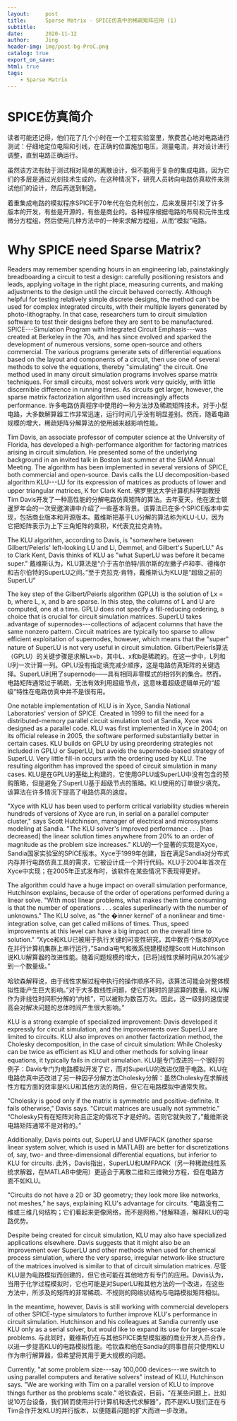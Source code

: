 ```yaml
---
layout:     post
title:      Sparse Matrix - SPICE仿真中的稀疏矩阵应用 (1) 
subtitle:   
date:       2020-11-12
author:     Jing
header-img: img/post-bg-ProC.png
catalog: true
export_on_save:
html: true
tags:
    - Sparse Matrix
---
```

# SPICE仿真简介

读者可能还记得，他们花了几个小时在一个工程实验室里，煞费苦心地对电路进行测试：仔细地定位电阻和引线，在正确的位置施加电压，测量电流，并对设计进行调整，直到电路正确运行。


虽然该方法有助于测试相对简单的离散设计，但不能用于复杂的集成电路，因为它们的多层是通过光刻技术生成的。在这种情况下，研究人员转向电路仿真软件来测试他们的设计，然后再送到制造。


着重集成电路的模拟程序SPICE于70年代在伯克利创立，后来发展并引发了许多版本的开发，有些是开源的，有些是商业的。各种程序根据电路的布局和元件生成微分方程组，然后使用几种方法中的一种来求解方程组，从而“模拟”电路。

# Why SPICE need Sparse Matrix?
Readers may remember spending hours in an engineering lab, painstakingly breadboarding a circuit to test a design: carefully positioning resistors and leads, applying voltage in the right place, measuring currents, and making adjustments to the design until the circuit behaved correctly. 
Although helpful for testing relatively simple discrete designs, the method can't be used for complex integrated circuits, with their multiple layers generated by photo-lithography. In that case, researchers turn to circuit simulation software to test their designs before they are sent to be manufactured.
SPICE---Simulation Program with Integrated Circuit Emphasis---was created at Berkeley in the 70s, and has since evolved and sparked the development of numerous versions, some open-source and others commercial. The various programs generate sets of differential equations based on the layout and components of a circuit, then use one of several methods to solve the equations, thereby "simulating" the circuit.
One method used in many circuit simulation programs involves sparse matrix techniques. For small circuits, most solvers work very quickly, with little discernible difference in running times. As circuits get larger, however, the sparse matrix factorization algorithm used increasingly affects performance.
许多电路仿真程序中使用的一种方法涉及稀疏矩阵技术。对于小型电路，大多数解算器工作非常迅速，运行时间几乎没有明显差别。然而，随着电路规模的增大，稀疏矩阵分解算法的使用越来越影响性能。


Tim Davis, an associate professor of computer science at the University of Florida, has developed a high-performance algorithm for factoring matrices arising in circuit simulation. He presented some of the underlying background in an invited talk in Boston last summer at the SIAM Annual Meeting. The algorithm has been implemented in several versions of SPICE, both commercial and open-source. Davis calls the LU decomposition-based algorithm KLU---LU for its expression of matrices as products of lower and upper triangular matrices, K for Clark Kent.
佛罗里达大学计算机科学副教授Tim Davis开发了一种高性能的分解电路仿真矩阵的算法。去年夏天，他在波士顿暹罗年会的一次受邀演讲中介绍了一些基本背景。该算法已在多个SPICE版本中实现，包括商业版本和开源版本。戴维斯把基于LU分解的算法称为KLU-LU，因为它把矩阵表示为上下三角矩阵的乘积，K代表克拉克肯特。

The KLU algorithm, according to Davis, is "somewhere between Gilbert/Peierls' left-looking LU and Li, Demmel, and Gilbert's SuperLU." As to Clark Kent, Davis thinks of KLU as "what SuperLU was before it became super."
戴维斯认为，KLU算法是“介于吉尔伯特/佩尔斯的左撇子卢和李、德梅尔和吉尔伯特的SuperLU之间。”至于克拉克·肯特，戴维斯认为KLU是“超级之前的SuperLU”

The key step of the Gilbert/Peierls algorithm (GPLU) is the solution of Lx = b, where L, x, and b are sparse. In this step, the columns of L and U are computed, one at a time. GPLU does not specify a fill-reducing ordering, a choice that is crucial for circuit simulation matrices. SuperLU takes advantage of supernodes---collections of adjacent columns that have the same nonzero pattern. Circuit matrices are typically too sparse to allow efficient exploitation of supernodes, however, which means that the "super" nature of SuperLU is not very useful in circuit simulation.
Gilbert/Peierls算法（GPLU）的关键步骤是求解Lx=b，其中L、x和b是稀疏的。在这一步中，L列和U列一次计算一列。GPLU没有指定填充减少顺序，这是电路仿真矩阵的关键选择。SuperLU利用了supernode——具有相同非零模式的相邻列的集合。然而，电路矩阵通常过于稀疏，无法有效利用超级节点，这意味着超级逻辑单元的“超级”特性在电路仿真中并不是很有用。

One notable implementation of KLU is in Xyce, Sandia National Laboratories' version of SPICE. Created in 1999 to fill the need for a distributed-memory parallel circuit simulation tool at Sandia, Xyce was designed as a parallel code. KLU was first implemented in Xyce in 2004; on its official release in 2005, the software performed substantially better in certain cases.
KLU builds on GPLU by using preordering strategies not included in GPLU or SuperLU, but avoids the supernode-based strategy of SuperLU. Very little fill-in occurs with the ordering used by KLU. The resulting algorithm has improved the speed of circuit simulation in many cases.
KLU是在GPLU的基础上构建的，它使用GPLU或SuperLU中没有包含的预购策略，但是避免了SuperLU基于超级节点的策略。KLU使用的订单很少填充。该算法在许多情况下提高了电路仿真的速度。

"Xyce with KLU has been used to perform critical variability studies wherein hundreds of versions of Xyce are run, in serial on a parallel computer cluster," says Scott Hutchinson, manager of electrical and microsystems modeling at Sandia. "The KLU solver's improved performance . . . [has decreased] the linear solution times anywhere from 20% to an order of magnitude as the problem size increases."
KLU的一个显著的实现是Xyce，Sandia国家实验室的SPICE版本。Xyce于1999年创建，旨在满足Sandia对分布式内存并行电路仿真工具的需求，它被设计成一个并行代码。KLU于2004年首次在Xyce中实现；在2005年正式发布时，该软件在某些情况下表现得更好。


The algorithm could have a huge impact on overall simulation performance, Hutchinson explains, because of the order of operations performed during a linear solve. "With most linear problems, what makes them time consuming is that the number of operations . . . scales superlinearly with the number of unknowns." The KLU solve, as "the �inner kernel' of a nonlinear and time-integration solve, can get called millions of times. Thus, speed improvements at this level can have a big impact on the overall time to solution."
“Xyce和KLU已被用于执行关键的可变性研究，其中数百个版本的Xyce在并行计算机集群上串行运行，”Sandia电气和微系统建模经理Scott Hutchinson说KLU解算器的改进性能。随着问题规模的增大，[已将]线性求解时间从20%减少到一个数量级。”


哈钦森解释说，由于线性求解过程中执行的操作顺序不同，该算法可能会对整体模拟性能产生巨大影响。”对于大多数线性问题，使它们耗时的是运算的数量。KLU解作为非线性时间积分解的“内核”，可以被称为数百万次。因此，这一级别的速度提高会对解决问题的总体时间产生很大影响。”



KLU is a strong example of specialized improvement: Davis developed it expressly for circuit simulation, and the improvements over SuperLU are limited to circuits. KLU also improves on another factorization method, the Cholesky decomposition, in the case of circuit simulation: While Cholesky can be twice as efficient as KLU and other methods for solving linear equations, it typically fails in circuit simulation.
KLU是专门改进的一个很好的例子：Davis专门为电路模拟开发了它，而对SuperLU的改进仅限于电路。KLU在电路仿真中还改进了另一种因子分解方法Cholesky分解：虽然Cholesky在求解线性方程方面的效率是KLU和其他方法的两倍，但它在电路模拟中通常失败。


"Cholesky is good only if the matrix is symmetric and positive-definite. It fails otherwise," Davis says. "Circuit matrices are usually not symmetric."
“Cholesky只有在矩阵对称且正定的情况下才是好的。否则它就失败了，”戴维斯说电路矩阵通常不是对称的。”

Additionally, Davis points out, SuperLU and UMFPACK (another sparse linear system solver, which is used in MATLAB) are better for discretizations of, say, two- and three-dimensional differential equations, but inferior to KLU for circuits.
此外，Davis指出，SuperLU和UMFPACK（另一种稀疏线性系统求解器，在MATLAB中使用）更适合于离散二维和三维微分方程，但在电路方面不如KLU。

"Circuits do not have a 2D or 3D geometry; they look more like networks, not meshes," he says, explaining KLU's advantage for circuits.
“电路没有二维或三维几何结构；它们看起来更像网络，而不是网格，”他解释道，解释KLU的电路优势。

Despite being created for circuit simulation, KLU may also have specialized applications elsewhere. Davis suggests that it might also be an improvement over SuperLU and other methods when used for chemical process simulation, where the very sparse, irregular network-like structure of the matrices involved is similar to that of circuit simulation matrices.
尽管KLU是为电路模拟而创建的，但它也可能在其他地方有专门的应用。Davis认为，当用于化学过程模拟时，它也可能是对SuperLU和其他方法的一个改进，在这些方法中，所涉及的矩阵的非常稀疏、不规则的网络状结构与电路模拟矩阵相似。

In the meantime, however, Davis is still working with commercial developers of other SPICE-type simulators to further improve KLU's performance in circuit simulation. Hutchinson and his colleagues at Sandia currently use KLU only as a serial solver, but would like to expand its use for larger-scale problems.
与此同时，戴维斯仍在与其他SPICE类型模拟器的商业开发人员合作，以进一步提高KLU的电路模拟性能。哈钦森和他在Sandia的同事目前只使用KLU作为串行解算器，但希望将其用于更大规模的问题。

Currently, "at some problem size---say 100,000 devices---we switch to using parallel computers and iterative solvers" instead of KLU, Hutchinson says. "We are working with Tim on a parallel version of KLU to improve things further as the problems scale."
哈钦森说，目前，“在某些问题上，比如说10万台设备，我们转而使用并行计算机和迭代求解器”，而不是KLU我们正在与Tim合作开发KLU的并行版本，以便随着问题的扩大而进一步改进。


